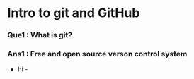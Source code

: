 # Intro to git and GitHub

### Que1 : What is git?
### Ans1 : Free and open source verson control system
- hi -
